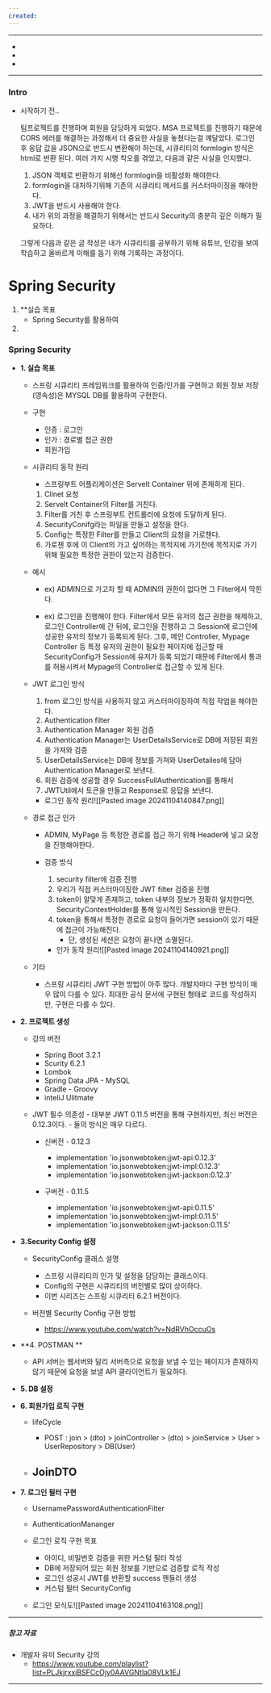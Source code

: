 ```yaml
---
created:
---
```

---
- 
- 
- 
---
### Intro
- 시작하기 전..
  
	팀프로젝트를 진행하며 회원을 담당하게 되었다.
	MSA 프로젝트를 진행하기 때문에 CORS 에러를 해결하는 과정해서 더 중요한 사실을 놓쳤다는걸 꺠달았다. 로그인 후 응답 값을 JSON으로 반드시 변환해야 하는데, 시큐리티의 formlogin 방식은  html로 반환 된다. 여러 가지 시행 착오를 겪었고, 다음과 같은 사실을 인지했다.
	1. JSON 객체로 반환하기 위해선 formlogin을 비활성화 해야한다.
	2. formlogin을 대처하기위해 기존의 시큐리티 메서드를 커스터마이징을 해야한다.
	3. JWT을 반드시 사용해야 한다.
	4. 내가 위의 과정을 해결하기 위해서는 반드시 Security의 충분히 깊은 이해가 필요하다.
	
	그렇게 다음과 같은 글 작성은 내가 시큐리티를 공부하기 위해 유튜브, 인강을 보여 학습하고 올바르게 이해를 돕기 위해 기록하는 과정이다.

# Spring Security 

1. **실습 목표 
	- Spring Security를 활용하여 
1. 
### Spring Security

- **1. 실습 목표**
	- 스프링 시큐리티 프레임워크를 활용하여 인증/인가를 구현하고 회원 정보 저장(영속성)은 MYSQL DB를 활용하여 구현한다.
		
	- 구현
		- 인증 : 로그인
		- 인가 : 경로별 접근 권한
		- 회원가입
		
	- 시큐리티 동작 원리
		- 스프링부트 어플리케이션은 Servelt Container 위에 존재하게 된다.
		1. Clinet 요청 
		2. Servelt Container의 Filter를 거친다. 
		3. Filter를 거친 후 스프링부트 컨트롤러에 요청에 도달하게 된다.
		4. SecurityConifg라는 파일을 만들고 설정을 한다.
		5. Config는 특정한 Filter를 만들고 Client의 요청을 가로챈다. 
		6. 가로챈 후에 이 Client의 가고 싶어하는 목적지에 가기전에 목적지로 가기위해 필요한 특정한 권한이 있는지 검증한다.
	- 예시
		- ex) ADMIN으로 가고자 할 때 ADMIN의 권한이 없다면 그 Filter에서 막힌다.
		
		- ex) 로그인을 진행해야 한다. Filter에서 모든 유저의 접근 권한을 해제하고, 로그인 Controller에 간 뒤에, 로그인을 진행하고 그 Session에 로그인에 성공한 유저의 정보가 등록되게 된다. 그후, 메인 Controller, Mypage Controller 등 특정 유저의 권한이 필요한 페이지에 접근할 때 SecurityConfig가 Session에 유저가 등록 되었기 때문에 Filter에서 통과를 허용시켜서 Mypage의 Controller로 접근할 수 있게 된다.
		
	- JWT 로그인 방식
		1. from 로그인 방식을 사용하지 않고 커스터마이징하여 직접 작업을 해야한다.
		2. Authentication filter
		3. Authentication Manager 회원 검증
		4. Authentication Manager는 UserDetailsService로 DB에 저장된 회원을 가져와 검증 
		5. UserDetailsService는 DB에 정보를 가져와 UserDetailes에 담아 Authentication Manager로 보낸다.
		6. 회원 검증에 성공할 경우 SuccessFullAuthentication를 통해서
		7. JWTUtil에서 토큰을 만들고 Response로 응답을 보낸다.
		
		- 로그인 동작 원리![[Pasted image 20241104140847.png]]
		
	- 경로 접근 인가
		- ADMIN, MyPage 등 특정한 경로를 접근 하기 위해 Header에 넣고 요청을 진행해야한다.
		  
		- 검증 방식
			1. security filter에 검증 진행
			2. 우리가 직접 커스터마이징한 JWT filter 검증을 진행
			3. token이 알맞게 존재하고, token 내부의 정보가 정확히 일치한다면, SecurityContextHolder를 통해 일시적인 Session을 만든다.
			4.  token을 통해서 특정한 경로로 요청이 들어가면 session이 있기 때문에 접근이 가능해진다.
				- 단, 생성된 세션은 요청이 끝나면 소멸된다.
			  
			- 인가 동작 원리![[Pasted image 20241104140921.png]]
		
	- 기타
		- 스프링 시큐리티 JWT 구현 방법이 아주 많다. 개발자마다 구현 방식이 매우 많이 다를 수 있다. 최대한 공식 문서에 구현된 형태로 코드를 작성하지만, 구현은 다를 수 있다.
	
-  **2. 프로젝트 생성**
	-  강의 버전 
		- Spring Boot 3.2.1
		- Scurity 6.2.1
		- Lombok
		- Spring Data JPA - MySQL
		- Gradle - Groovy
		- inteliJ Ulitmate
		  
	- JWT 필수 의존성 
			- 대부분 JWT 0.11.5 버전을 통해 구현하지만, 최신 버전은 0.12.3이다.
			- 둘의 방식은 매우 다르다.
			  
		- 신버전 - 0.12.3
			- implementation 'io.jsonwebtoken:jjwt-api:0.12.3'  
			- implementation 'io.jsonwebtoken:jjwt-impl:0.12.3'  
			- implementation 'io.jsonwebtoken:jjwt-jackson:0.12.3'
			  
		- 구버전  - 0.11.5
			- implementation 'io.jsonwebtoken:jjwt-api:0.11.5'
			- implementation 'io.jsonwebtoken:jjwt-impl:0.11.5'
			- implementation 'io.jsonwebtoken:jjwt-jackson:0.11.5'
	
- **3.Security Config 설정**
	
	- SecurityConfig 클래스 설명
		- 스프링 시큐리티의 인가 및 설정을 담당하는 클래스이다.
		- Config의 구현은 시큐리티의 버전별로 많이 상이하다.
		- 이번 시리즈는 스프링 시큐리티 6.2.1 버전이다.
		  
	- 버전별 Security Config 구현 방법
		- https://www.youtube.com/watch?v=NdRVhOccuOs
	
- **4. POSTMAN **
	
	- API 서버는 웹서버와 달리 서버측으로 요청을 보낼 수 있는 페이지가 존재하지 않기 때문에 요청을 보낼 API 클라이언트가 필요하다.
	
- **5. DB 설정**
	
- **6. 회원가입 로직 구현**
	
	- lifeCycle
		- POST : join > (dto) > joinController > (dto) > joinService > User > UserRepository > DB(User)
		  
	- JoinDTO
		- 
	
- **7. 로그인 필터 구현**
	
	- UsernamePasswordAuthenticationFilter
	- AuthenticationMananger
	
	- 로그인 로직 구현 목표
		- 아이디, 비밀번호 검증을 위한 커스텀 필터 작성
		- DB에 저장되어 있는 회원 정보를 기반으로 검증할 로직 작성
		- 로그인 성공시 JWT를 반환할 success 핸들러 생성
		- 커스텀 필터 SecurityConfig
		  
	- 로그인 모식도![[Pasted image 20241104163108.png]]

---
##### 참고 자료 
- 개발자 유미 Security 강의
	- https://www.youtube.com/playlist?list=PLJkjrxxiBSFCcOjy0AAVGNtIa08VLk1EJ

---